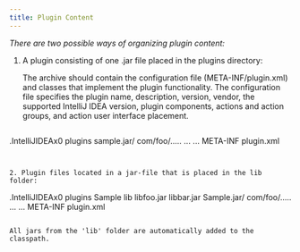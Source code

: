 ```yaml
---
title: Plugin Content
---
```


*There are two possible ways of organizing plugin content:*

1. A plugin consisting of one .jar file placed in the plugins directory:

   The archive should contain the configuration file (META-INF/plugin.xml) and classes that implement the plugin functionality.
   The configuration file specifies the plugin name, description, version, vendor, the supported IntelliJ IDEA version, plugin components, actions and action groups, and action user interface placement.

   ```
.IntelliJIDEAx0
	plugins
		sample.jar/
			com/foo/.....
				...
				...
			META-INF
				plugin.xml
   ```
   

2. Plugin files located in a jar-file that is placed in the lib folder:

   ```
.IntelliJIDEAx0
	plugins
		Sample
			lib
				libfoo.jar
				libbar.jar
				Sample.jar/
    				com/foo/.....
	    			...
					...
					META-INF
						plugin.xml
   ```

   All jars from the 'lib' folder are automatically added to the classpath.
